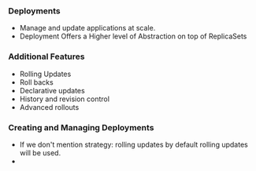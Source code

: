### Deployments

- Manage and update applications at scale.
- Deployment Offers a Higher level of Abstraction on top of ReplicaSets

### Additional Features
- Rolling Updates
- Roll backs
- Declarative updates
- History and revision control
- Advanced rollouts

### Creating and Managing Deployments
- If we don't mention strategy: rolling updates by default rolling updates will be used.
- 
